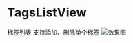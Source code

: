 # TagsListView
标签列表
支持添加、删除单个标签
![效果图](https://github.com/zenganiu/TagsListView/blob/master/TagsListViewDemo/demo_2.gif)

